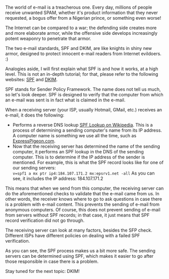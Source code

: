 The world of e-mail is a treacherous one. Every day, millions of people
receive unwanted SPAM, whether it&apos;s product information that they never
requested, a bogus offer from a Nigerian prince, or something even
worse!

The Internet can be compared to a war; the defending side creates more
and more elaborate armor, while the offensive side develops increasingly
potent weaponry to penetrate that armor.

The two e-mail standards, SPF and DKIM, are like knights in shiny new
armor, designed to protect innocent e-mail readers from Internet
evildoers. :)

Analogies aside, I will first explain what SPF is and how it works, at a
high level. This is not an in-depth tutorial; for that, please refer to
the following websites: [SPF](http://www.openspf.org/) and [DKIM](http://www.dkim.org/).

SPF stands for Sender Policy Framework. The name does not tell us much,
so let&apos;s look deeper. SPF is designed to verify that the computer from
which an e-mail was sent is in fact what is claimed in the e-mail.

When a receiving server (your ISP, usually Hotmail, GMail, etc.)
receives an e-mail, it does the following:

-   Performs a reverse DNS lookup
    [SPF Lookup on Wikipedia](http://en.wikipedia.org/wiki/Reverse_DNS_lookup). This is a process
    of determining a sending computer&apos;s name from its IP address. A
    computer name is something we use all the time, such as
    [ExpressPigeon.com](http://expresspigeon.com).
-   Now that the receiving server has determined the name of the sending
    computer, it performs an SPF lookup in the DNS of the sending
    computer. This is to determine if the IP address of the sender is
    mentioned. For example, this is what the SPF record looks like for
    one of our sending servers:  
    `v=spf1 a mx ptr ip4:184.107.171.2 mx:epsrv1.net -all`
    As you can see, it includes the IP address: 184.107.171.2

This means that when we send from this computer, the receiving server
can do the aforementioned checks to validate that the e-mail came from
us. In other words, the receiver knows where to go to ask questions in
case there is a problem with e-mail content. This prevents the sending
of e-mail from anonymous computers. Of course, this does not prevent
sending of e-mail from servers without SPF records; in that case, it
just means that SPF record verification did not go through.

The receiving server can look at many factors, besides the SFP check.
Different ISPs have different policies on dealing with a failed SPF
verification.

As you can see, the SPF process makes us a bit more safe. The sending
servers can be determined using SPF, which makes it easier to go after
those responsible in case there is a problem.

Stay tuned for the next topic: DKIM!
